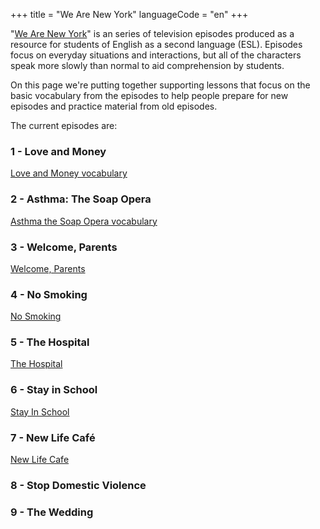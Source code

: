 +++
title = "We Are New York"
languageCode = "en"
+++

"[We Are New
York](http://www.nyc.gov/html/weareny/html/videos/videos.shtml)" is an
series of television episodes produced as a resource for students of
English as a second language (ESL). Episodes focus on everyday
situations and interactions, but all of the characters speak more slowly
than normal to aid comprehension by students.

On this page we're putting together supporting lessons that focus on the
basic vocabulary from the episodes to help people prepare for new
episodes and practice material from old episodes.

The current episodes are:

### 1 - Love and Money

[Love and Money vocabulary](/en/Love_and_Money_vocabulary)

### 2 - Asthma: The Soap Opera

[Asthma the Soap Opera vocabulary](/en/Asthma_the_Soap_Opera_vocabulary)

### 3 - Welcome, Parents

[Welcome, Parents](/en/Welcome%2C_Parents)

### 4 - No Smoking

[No Smoking](/en/No_Smoking)

### 5 - The Hospital

[The Hospital](/en/The_Hospital)

### 6 - Stay in School

[Stay In School](/en/Stay_In_School)

### 7 - New Life Café

[New Life Cafe](/en/New_Life_Cafe)

### 8 - Stop Domestic Violence

### 9 - The Wedding
